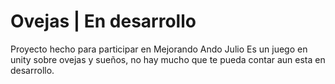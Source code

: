 # Ovejas | En desarrollo
Proyecto hecho para participar en Mejorando Ando Julio
Es un juego en unity sobre ovejas y sueños, no hay mucho que te pueda contar aun esta en desarrollo.
